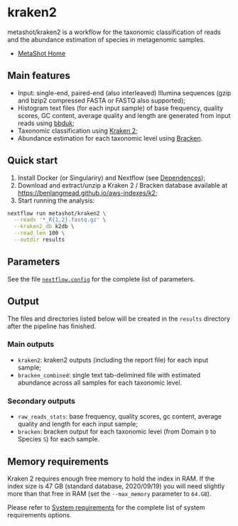 # kraken2

metashot/kraken2 is a workflow for the taxonomic classification of reads and the
abundance estimation of species in metagenomic samples.

- [MetaShot Home](https://metashot.github.io/)

## Main features

- Input: single-end, paired-end (also interleaved) Illumina sequences (gzip and
  bzip2 compressed FASTA or FASTQ also supported);
- Histogram text files (for each input sample) of base frequency, quality
  scores, GC content, average quality and length are generated from input reads
  using
  [bbduk](https://jgi.doe.gov/data-and-tools/bbtools/bb-tools-user-guide/bbduk-guide/);
- Taxonomic classification using 
  [Kraken 2](http://ccb.jhu.edu/software/kraken2/index.shtml);
- Abundance estimation for each taxonomic level using
  [Bracken](http://ccb.jhu.edu/software/bracken/index.shtml).

## Quick start

1. Install Docker (or Singulariry) and Nextflow (see
   [Dependences](https://metashot.github.io/#dependencies));
1. Download and extract/unzip a Kraken 2 / Bracken database available at
   https://benlangmead.github.io/aws-indexes/k2;
1. Start running the analysis:
   
  ```bash
  nextflow run metashot/kraken2 \
    --reads '*_R{1,2}.fastq.gz' \
    --kraken2_db k2db \
    --read_len 100 \
    --outdir results
  ```

## Parameters
See the file [`nextflow.config`](`nextflow.config) for the complete list of
parameters.

## Output
The files and directories listed below will be created in the `results` directory
after the pipeline has finished.

### Main outputs
- `kraken2`: kraken2 outputs (including the report file) for each input
  sample;
- `bracken_combined`: single text tab-delimined file with estimated
  abundance across all samples for each taxonomic level.

### Secondary outputs
- `raw_reads_stats`: base frequency, quality scores, gc content, average
  quality and length for each input sample;
- `bracken`: bracken output for each taxonomic level (from Domain `D` to
  Species `S`) for each sample.

## Memory requirements
Kraken 2 requires enough free memory to hold the index in RAM. If the index size
is 47 GB (standard database, 2020/09/19) you will need slightly more  than that
free in RAM (set the `--max_memory` parameter to `64.GB`).

Please refer to [System
requirements](https://metashot.github.io/#system-requirements) for the complete
list of system requirements options.
